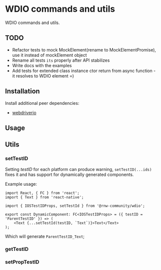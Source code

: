 # WDIO commands and utils

WDIO commands and utils.

## TODO

-   Refactor tests to mock MockElement(rename to MockElementPromise), use it instead of mockElement object
-   Rename all tests `its` properly after API stabilizes
-   Write docs with the examples
-   Add tests for extended class instance ctor return from async function - it resolves to WDIO element =)

## Installation

Install additional peer dependencies:

-   [webdriverio](https://github.com/webdriverio/webdriverio)

## Usage

## Utils

### setTestID

Setting _testID_ for each platform can produce warning, `setTestID(...ids)` fixes it and has support for dynamically
generated components.

Example usage:

```tsx
import React, { FC } from 'react';
import { Text } from 'react-native';

import { IOSTestIDProps, setTestId } from '@rnw-community/wdio';

export const DynamicComponent: FC<IOSTestIDProps> = ({ testID = 'ParentTestID' }) => (
    <Text {...setTestId(testID, `Text`)}>Text</Text>
);
```

Which will generate `ParentTestID_Text`;

### getTestID

### setPropTestID
